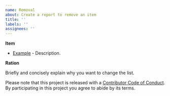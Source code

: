 ```yaml
---
name: Removal
about: Create a report to remove an item
title: ''
labels: ''
assignees: ''
---
```


**Item**

- [Example](http://example.com) - Description.

**Ration**

Briefly and concisely explain why you want to change the list.

Please note that this project is released with a
[Contributor Code of Conduct](CODE_OF_CONDUCT.md). By participating in this
project you agree to abide by its terms.